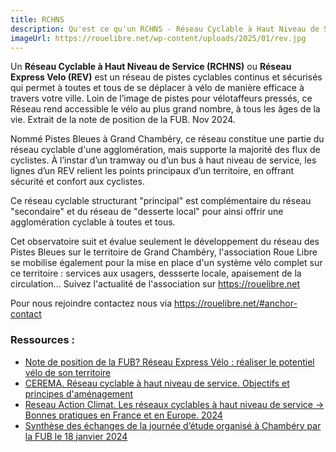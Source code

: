 ```yaml
---
title: RCHNS
description: Qu'est ce qu'un RCHNS - Réseau Cyclable à Haut Niveau de Service ?
imageUrl: https://rouelibre.net/wp-content/uploads/2025/01/rev.jpg
---
```


Un <strong>Réseau Cyclable à Haut Niveau de Service (RCHNS)</strong>  ou <strong>Réseau Express Velo (REV)</strong> est un réseau de pistes cyclables continus et sécurisés qui permet à toutes et tous de se déplacer à vélo de manière efficace à travers votre ville. Loin de l’image de pistes pour vélotaffeurs pressés, ce Réseau rend accessible le vélo au plus grand nombre, à tous les âges de la vie. Extrait de la note de position de la FUB. Nov 2024.

Nommé Pistes Bleues à Grand Chambéry, ce réseau constitue une partie du réseau cyclable d'une agglomération, mais supporte la majorité
des flux de cyclistes. À l’instar d’un tramway ou d’un bus à haut niveau de service, les lignes
d’un REV relient les points principaux d’un territoire, en offrant sécurité et confort aux
cyclistes. 

Ce réseau cyclable structurant "principal" est complémentaire du réseau "secondaire" et du réseau de "desserte local" pour ainsi offrir une agglomération cyclable à toutes et tous.

Cet observatoire suit et évalue seulement le développement du réseau des Pistes Bleues sur le territoire de Grand Chambéry, l'association Roue Libre se mobilise également pour la mise en place d'un système vélo complet sur ce territoire : services aux usagers, dessserte locale, apaisement de la circulation...
Suivez l'actualité de l'association sur https://rouelibre.net

Pour nous rejoindre contactez nous via https://rouelibre.net/#anchor-contact

### Ressources :
- <a href="https://www.fub.fr/sites/fub/files/fub_note-position_rev_241017_web.pdf" target="_blank">Note de position de la FUB? Réseau Express Vélo : réaliser le potentiel vélo de son territoire </a>
- <a href="https://www.au5v.fr/wp-content/uploads/2024/10/fi03316_velo_n35_reseau_cyclable_hns.pdf" target="_blank">CEREMA. Réseau cyclable à haut niveau de service. Objectifs et principes d'aménagement</a>
- <a href="https://reseauactionclimat.org/wp-content/uploads/2024/01/rac_bp_reseauxcycl_pages.pdf" target="_blank">Reseau Action Climat. Les réseaux cyclables à haut niveau de service -> Bonnes pratiques en France et en Europe. 2024</a>
- <a href="https://www.fub.fr/fub/actualites/reseau-express-velo-concept-transposable-dela-grandes-metropoles" target="_blank">Synthèse des échanges de la journée d’étude organisé à Chambéry par la FUB le 18 janvier 2024 </a>